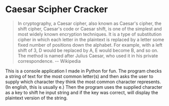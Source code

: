 # Caesar Scipher Cracker
>In cryptography, a Caesar cipher, also known as Caesar's cipher, the shift cipher, Caesar's code or Caesar shift, is one of the simplest and most widely known encryption techniques. It is a type of substitution cipher in which each letter in the plaintext is replaced by a letter some fixed number of positions down the alphabet. For example, with a left shift of 3, D would be replaced by A, E would become B, and so on. The method is named after Julius Caesar, who used it in his private correspondence.
> -- Wikipedia

This is a console application I made in Python for fun.  The program checks a string of text for the most common letter(s) and then asks the user to supply which character they think the most common character represents.  (In english, this is usually e.)  Then the program uses the supplied character as a key to shift he input string and if the key was correct, will display the plaintext version of the string.
